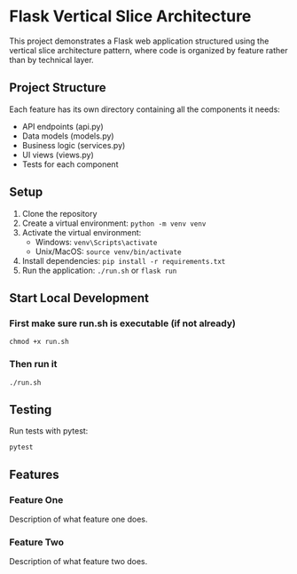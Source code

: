 # Flask Vertical Slice Architecture

This project demonstrates a Flask web application structured using the vertical slice architecture pattern, where code is organized by feature rather than by technical layer.

## Project Structure

Each feature has its own directory containing all the components it needs:
- API endpoints (api.py)
- Data models (models.py)
- Business logic (services.py)
- UI views (views.py)
- Tests for each component

## Setup

1. Clone the repository
2. Create a virtual environment: `python -m venv venv`
3. Activate the virtual environment:
   - Windows: `venv\Scripts\activate`
   - Unix/MacOS: `source venv/bin/activate`
4. Install dependencies: `pip install -r requirements.txt`
5. Run the application: `./run.sh` or `flask run`

## Start Local Development

### First make sure run.sh is executable (if not already)
```
chmod +x run.sh
```

### Then run it
```
./run.sh
```

## Testing

Run tests with pytest:
```
pytest
```

## Features

### Feature One
Description of what feature one does.

### Feature Two
Description of what feature two does.
